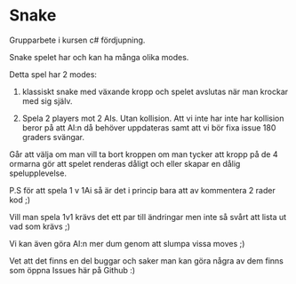 
# Snake 

Grupparbete i kursen c# fördjupning. 

  

Snake spelet har och kan ha många olika modes.  

Detta spel har 2 modes:  

1) klassiskt snake med växande kropp och spelet avslutas när man krockar med sig 	själv. 

2) Spela 2 players mot 2 AIs. Utan kollision. Att vi inte har inte har	kollision beror på att AI:n då behöver uppdateras samt att vi bör fixa issue 180 graders svängar. 


Går att välja om man vill ta bort kroppen om man tycker att kropp på de 4 ormarna gör att spelet renderas dåligt och eller skapar en dålig spelupplevelse.  


P.S för att spela 1 v 1Ai så är det i princip bara att av kommentera 2 rader kod ;) 

Vill man spela 1v1 krävs det ett par till ändringar men inte så svårt att lista ut vad som krävs ;)  

Vi kan även göra AI:n mer dum genom att slumpa vissa moves ;) 


Vet att det finns en del buggar och saker man kan göra några av dem finns som öppna Issues här på Github :)
